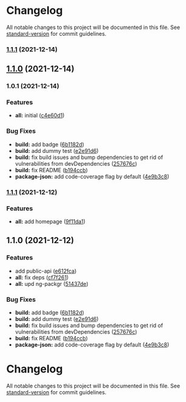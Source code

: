 # Changelog

All notable changes to this project will be documented in this file. See [standard-version](https://github.com/conventional-changelog/standard-version) for commit guidelines.

### [1.1.1](https://github.com/TinkoffCreditSystems/tui-ngrx-forms-adapter/compare/v1.0.1...v1.1.1) (2021-12-14)

## [1.1.0](https://github.com/TinkoffCreditSystems/tui-ngrx-forms-adapter/compare/v1.0.1...v1.1.0) (2021-12-14)

### 1.0.1 (2021-12-14)

### Features

-   **all:** initial ([c4e60d1](https://github.com/TinkoffCreditSystems/tui-ngrx-forms-adapter/commit/c4e60d11776ec8c8cd852a4e3b4dbd03c1447bfe))

### Bug Fixes

-   **build:** add badge ([6b1182d](https://github.com/TinkoffCreditSystems/tui-ngrx-forms-adapter/commit/6b1182d4de356a303654d542cd61515baa1b41b3))
-   **build:** add dummy test ([e2e91d6](https://github.com/TinkoffCreditSystems/tui-ngrx-forms-adapter/commit/e2e91d687332aa8d8237722645ca6ada1fb6a85e))
-   **build:** fix build issues and bump dependencies to get rid of vulnerabilities from devDependencies ([257676c](https://github.com/TinkoffCreditSystems/tui-ngrx-forms-adapter/commit/257676c68394e2dbce307367fa384d411bea0147))
-   **build:** fix README ([b194ccb](https://github.com/TinkoffCreditSystems/tui-ngrx-forms-adapter/commit/b194ccb72ec77c7aba60b7695163aecbfeae9f95))
-   **package-json:** add code-coverage flag by default ([4e9b3c8](https://github.com/TinkoffCreditSystems/tui-ngrx-forms-adapter/commit/4e9b3c8bdfc3da1b3ff5f81ec14842ae8359eeda))

### [1.1.1](https://github.com/TinkoffCreditSystems/tui-ngrx-forms-adapter/compare/v1.1.0...v1.1.1) (2021-12-12)

### Features

-   **all:** add homepage ([9f11da1](https://github.com/TinkoffCreditSystems/tui-ngrx-forms-adapter/commit/9f11da133795ee1072139b25b9255a63463e3e5b))

## 1.1.0 (2021-12-12)

### Features

-   add public-api ([e612fca](https://github.com/TinkoffCreditSystems/tui-ngrx-forms-adapter/commit/e612fca79139a5c8e106aa153e4c5db29b051a6f))
-   **all:** fix deps ([cf7f261](https://github.com/TinkoffCreditSystems/tui-ngrx-forms-adapter/commit/cf7f261b2f0133c9870851a832c6b2042ce4ac27))
-   **all:** upd ng-packgr ([51437de](https://github.com/TinkoffCreditSystems/tui-ngrx-forms-adapter/commit/51437de50c17d2931030d21348e8e213d1ced406))

### Bug Fixes

-   **build:** add badge ([6b1182d](https://github.com/TinkoffCreditSystems/tui-ngrx-forms-adapter/commit/6b1182d4de356a303654d542cd61515baa1b41b3))
-   **build:** add dummy test ([e2e91d6](https://github.com/TinkoffCreditSystems/tui-ngrx-forms-adapter/commit/e2e91d687332aa8d8237722645ca6ada1fb6a85e))
-   **build:** fix build issues and bump dependencies to get rid of vulnerabilities from devDependencies ([257676c](https://github.com/TinkoffCreditSystems/tui-ngrx-forms-adapter/commit/257676c68394e2dbce307367fa384d411bea0147))
-   **build:** fix README ([b194ccb](https://github.com/TinkoffCreditSystems/tui-ngrx-forms-adapter/commit/b194ccb72ec77c7aba60b7695163aecbfeae9f95))
-   **package-json:** add code-coverage flag by default ([4e9b3c8](https://github.com/TinkoffCreditSystems/tui-ngrx-forms-adapter/commit/4e9b3c8bdfc3da1b3ff5f81ec14842ae8359eeda))

# Changelog

All notable changes to this project will be documented in this file. See [standard-version](https://github.com/conventional-changelog/standard-version) for commit guidelines.
